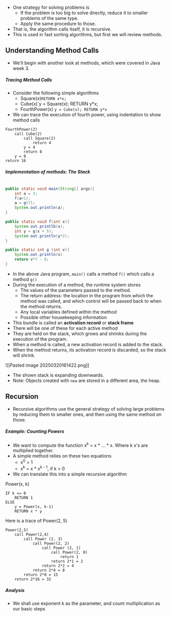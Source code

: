 
- One strategy for solving problems is
	- If the problem is too big to solve directly, reduce it to smaller problems of the same type. 
	- Apply the same procedure to those.
- That is, the algorithm calls itself, it is recursive.
- This is used in fast sorting algorithms, but first we will review methods.

## Understanding Method Calls

- We'll begin with another look at methods, which were covered in Java week 3. 

##### Tracing Method Calls

- Consider the following simple algorithms
	- Square(x)`RETURN x*x;`
	- Cube(x)`y = Square(x); RETURN y*x;
	- FourthPower(x) `y = Cube(x); RETURN y*x`
- We can trace the execution of fourth power, using indentation to show method calls

```
FourthPower(2)
	call Cube(2)
		call Square(2)
			return 4
		y = 4
		return 8
	y = 8
return 16
```

##### Implementation of methods: The Stack

```Java

public static void main(String[] args){
	int a = 3;
	f(a+1);
	a = g(7);
	System.out.println(a);
}

public static void f(int x){
	System.out.printlb(x);
	int y = g(x + 5);
	System.out.println(y*2);
}

public static int g (int v){
	System.out.println(v)
	return v*7 - 8;
}

```

- In the above Java program, `main()` calls a method `f()` which calls a method `g()`
- During the execution of a method, the runtime system stores
	- The values of the parameters passed to the method. 
	- The return address: the location in the program from which the method was called, and which control will be passed back to when the method returns. 
	- Any local variables defined within the method
	- Possible other housekeeping information
- This bundle is called an **activation record** or **stack frame**
- There will be one of these for each active method
- They are held on the stack, which grows and shrinks during the execution of the program. 
- When a method is called, a new activation record is added to the stack. 
- When the method returns, its activation record is discarded, so the stack will shrink. 

![[Pasted image 20250320161422.png]]

- The shown stack is expanding downwards. 
- Note: Objects created with `new` are stored in a different area, the heap. 

## Recursion

- Recursive algorithms use the general strategy of solving large problems by reducing them to smaller ones, and then using the same method on those.

##### Example: Counting Powers

- We want to compute the function x<sup>k</sup> = x * ... * x. Where k x's are multiplied together. 
- A simple method relies on these two equations
	- x<sup>0</sup> = 1
	- x<sup>k</sup> = x * x<sup>k - 1</sup>, if k > 0
- We can translate this into a simple recursive algorithm

Power(x, k)
```
IF k <= 0
	RETURN 1
ELSE 
	y = Power(x, k-1)
	RETURN x * y
```

Here is a trace of Power(2, 5)

```
Power(2,5)
	call Power(2,4)
		call Power (2, 3)
			call Power(2, 2)
				call Power (2, 1)
					call Power(2, 0)
						return 1
					return 2*1 = 2
				return 2*2 = 4
			return 2*4 = 8
		return 2*8 = 15
	return 2*16 = 32
```

##### Analysis

- We shall use exponent k as the parameter, and count multiplication as our basic steps 